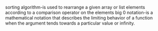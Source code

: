 sorting algorithm-is used to rearrange a given array or list elements according to a comparison operator on the elements
big 0 notation-is a mathematical notation that describes the limiting behavior of a function when the argument tends towards a particular value or infinity.

